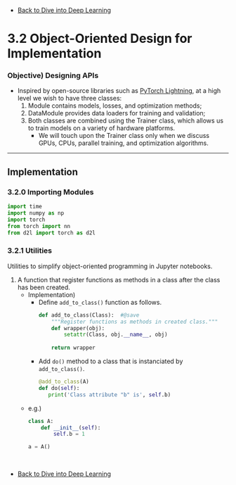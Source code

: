 * [Back to Dive into Deep Learning](../../main.md)

# 3.2 Object-Oriented Design for Implementation

### Objective) Designing APIs
- Inspired by open-source libraries such as [PyTorch Lightning](https://lightning.ai/), at a high level we wish to have three classes: 
  1. Module contains models, losses, and optimization methods; 
  2. DataModule provides data loaders for training and validation; 
  3. Both classes are combined using the Trainer class, which allows us to train models on a variety of hardware platforms.
     - We will touch upon the Trainer class only when we discuss GPUs, CPUs, parallel training, and optimization algorithms.

---
## Implementation

### 3.2.0 Importing Modules
```python
import time
import numpy as np
import torch
from torch import nn
from d2l import torch as d2l
```

### 3.2.1 Utilities
Utilities to simplify object-oriented programming in Jupyter notebooks.

1. A function that register functions as methods in a class after the class has been created.
   - Implementation)
     - Define ```add_to_class()``` function as follows.
       ```python
       def add_to_class(Class):  #@save
           """Register functions as methods in created class."""
           def wrapper(obj):
               setattr(Class, obj.__name__, obj)
           
           return wrapper
       ```
     - Add ```do()``` method to a class that is instanciated by ```add_to_class()```.
       ```python
       @add_to_class(A)
       def do(self):
          print('Class attribute "b" is', self.b)
       ```
   - e.g.)
     ```python
     class A:
         def __init__(self):
             self.b = 1
     
     a = A()
     ```
     












<br>

* [Back to Dive into Deep Learning](../../main.md)